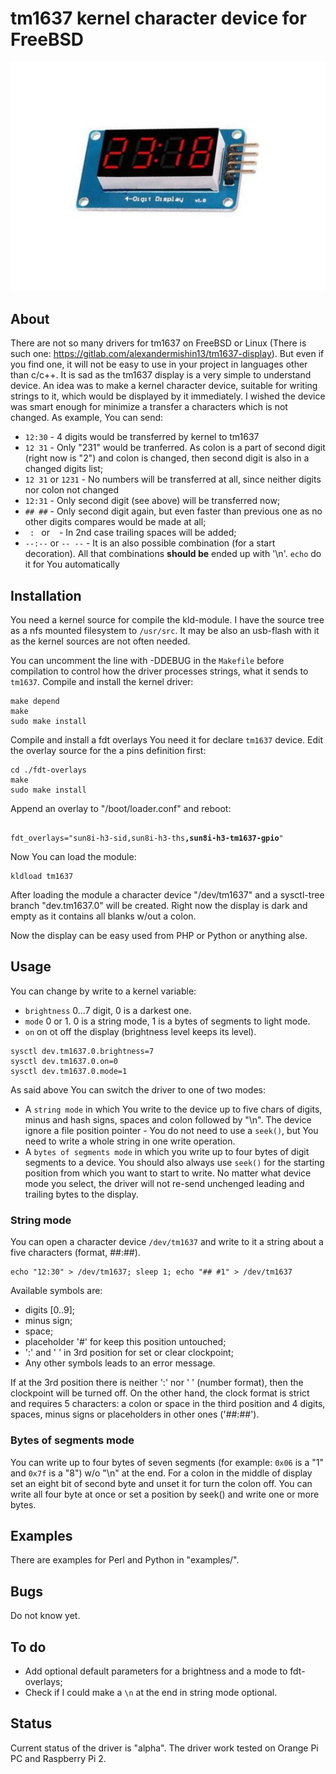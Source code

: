 # tm1637 kernel character device for FreeBSD

![TM1637](/tm1637.jpg?raw=true "TM1637 display")

## About

There are not so many drivers for tm1637 on FreeBSD or Linux
(There is such one: https://gitlab.com/alexandermishin13/tm1637-display).
But even if you find one, it will not be easy to use in your project in
languages other than c/c++. It is sad as the tm1637 display is a very
simple to understand device. An idea was to make a kernel character device,
suitable for writing strings to it, which would be displayed by it
immediately. I wished the device was smart enough for minimize a transfer
a characters which is not changed. As example, You can send:

* `12:30` - 4 digits would be transferred by kernel to tm1637
* `12 31` - Only "231" would be tranferred. As colon is a part of second
digit (right now is "2") and colon is changed, then second digit is also in
a changed digits list;
* `12 31` or `1231` - No numbers will be transferred at all, since neither
digits nor colon not changed
* `12:31` - Only second digit (see above) will be transferred now;
* `## ##` - Only second digit again, but even faster than previous one as no
other digits compares would be made at all;
* `  :  ` or ` ` - In 2nd case trailing spaces will be added;
* `--:--` or `-- --` - It is an also possible combination (for a start
decoration).
All that combinations **should be** ended up with '\n'.
`echo` do it for You automatically

## Installation

You need a kernel source for compile the kld-module. I have the source tree
as a nfs mounted filesystem to `/usr/src`. It may be also an usb-flash with
it as the kernel sources are not often needed.

You can uncomment the line with -DDEBUG in the `Makefile` before compilation
to control how the driver processes strings, what it sends to `tm1637`.
Compile and install the kernel driver:
```
make depend
make
sudo make install
```

Compile and install a fdt overlays You need it for declare `tm1637` device.
Edit the overlay source for the a pins definition first:
```
cd ./fdt-overlays
make
sudo make install
```

Append an overlay to "/boot/loader.conf" and reboot:
<pre><code>
fdt_overlays="sun8i-h3-sid,sun8i-h3-ths<b>,sun8i-h3-tm1637-gpio</b>"
</code></pre>

Now You can load the module:
```
kldload tm1637
```

After loading the module a character device "/dev/tm1637" and a sysctl-tree
branch "dev.tm1637.0" will be created. Right now the display is dark and
empty as it contains all blanks w/out a colon.

Now the display can be easy used from PHP or Python or anything alse.

## Usage

You can change by write to a kernel variable:
* `brightness` 0...7 digit, 0 is a darkest one.
* `mode` 0 or 1. 0 is a string mode, 1 is a bytes of segments to light mode.
* `on` on ot off the display (brightness level keeps its level).

```
sysctl dev.tm1637.0.brightness=7
sysctl dev.tm1637.0.on=0
sysctl dev.tm1637.0.mode=1
```

As said above You can switch the driver to one of two modes:
* A `string mode` in which You write to the device up to five chars of digits,
minus and hash signs, spaces and colon followed by "\n". The device ignore
a file position pointer - You do not need to use a `seek()`, but You need to
write a whole string in one write operation.
* A `bytes of segments mode` in which you write up to four bytes of digit
segments to a device. You should also always use `seek()` for the starting
position from which you want to start to write.
No matter what device mode you select, the driver will not re-send unchenged
leading and trailing bytes to the display.

### String mode

You can open a character device `/dev/tm1637` and write to it a string about
a five characters (format, ##:##).
```
echo "12:30" > /dev/tm1637; sleep 1; echo "## #1" > /dev/tm1637
```
Available symbols are:
* digits [0..9];
* minus sign;
* space;
* placeholder '#' for keep this position untouched;
* ':' and ' ' in 3rd position for set or clear clockpoint;
* Any other symbols leads to an error message.

If at the 3rd position there is neither ':' nor ' ' (number format),
then the clockpoint will be turned off.
On the other hand, the clock format is strict and requires 5 characters:
a colon or space in the third position and 4 digits, spaces, minus signs
or placeholders in other ones ('##:##').

### Bytes of segments mode

You can write up to four bytes of seven segments (for example: `0x06` is a "1"
and `0x7f` is a "8") w/o "\n" at the end. For a colon in the middle of display
set an eight bit of second byte and unset it for turn the colon off. You can
write all four byte at once or set a position by seek() and write one or more
bytes.

## Examples

There are examples for Perl and Python in "examples/".

## Bugs

Do not know yet.

## To do

* Add optional default parameters for a brightness and a mode to fdt-overlays;
* Check if I could make a `\n` at the end in string mode optional.

## Status

Current status of the driver is "alpha".
The driver work tested on Orange Pi PC and Raspberry Pi 2.
